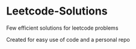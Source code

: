 # Leetcode-Solutions
Few efficient solutions for leetcode problems  

Created for easy use of code and a personal repo
